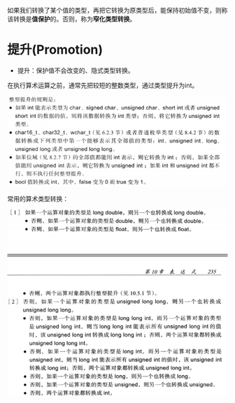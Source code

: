 如果我们转换了某个值的类型，再把它转换为原类型后，能保持初始值不变，则称该转换是**值保护**的。否则，称为**窄化类型转换**。



# 提升(Promotion)

- 提升：保护值不会改变的、隐式类型转换。



在执行算术运算之前，通常先把较短的整数类型，通过类型提升为int。

![image-20220723154233457](%E9%9A%90%E5%BC%8F%E7%B1%BB%E5%9E%8B%E8%BD%AC%E6%8D%A2.assets/image-20220723154233457.png)



常用的算术类型转换：

![image-20220723154717160](%E9%9A%90%E5%BC%8F%E7%B1%BB%E5%9E%8B%E8%BD%AC%E6%8D%A2.assets/image-20220723154717160.png)